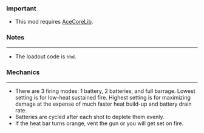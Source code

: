 ### Important
- This mod requires [AceCoreLib](https://gitlab.com/accensi/hd-addons/acecorelib).

### Notes
---
- The loadout code is `hhd`.

### Mechanics
---
- There are 3 firing modes: 1 battery, 2 batteries, and full barrage. Lowest setting is for low-heat sustained fire. Highest setting is for maximizing damage at the expense of much faster heat build-up and battery drain rate.
- Batteries are cycled after each shot to deplete them evenly.
- If the heat bar turns orange, vent the gun or you will get set on fire.